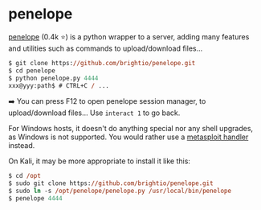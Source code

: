 # penelope

<div class="row row-cols-lg-2"><div>

[penelope](https://github.com/brightio/penelope) (0.4k ⭐) is a python wrapper to a server, adding many features and utilities such as commands to upload/download files...

```ps
$ git clone https://github.com/brightio/penelope.git
$ cd penelope
$ python penelope.py 4444
xxx@yyy:path$ # CTRL+C / ...
```
➡️ You can press F12 to open penelope session manager, to upload/download files... Use `interact 1` to go back.
</div><div>

For Windows hosts, it doesn't do anything special nor any shell upgrades, as Windows is not supported. You would rather use a [metasploit handler](/cybersecurity/red-team/tools/frameworks/metasploit/_files/msf_handler.md) instead.

On Kali, it may be more appropriate to install it like this:

```ps
$ cd /opt
$ sudo git clone https://github.com/brightio/penelope.git
$ sudo ln -s /opt/penelope/penelope.py /usr/local/bin/penelope
$ penelope 4444
```
</div></div>